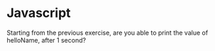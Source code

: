 # Javascript
Starting from the previous exercise, are you able to print the value of helloName, after 1 second?